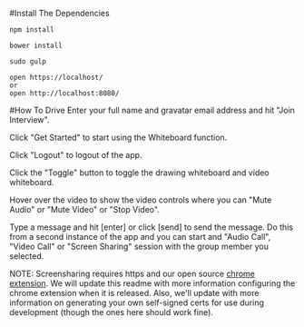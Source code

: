 #Install The Dependencies

```
npm install

bower install

sudo gulp

open https://localhost/
or
open http://localhost:8080/
```

#How To Drive
Enter your full name and gravatar email address and hit "Join Interview".

Click "Get Started" to start using the Whiteboard function.

Click "Logout" to logout of the app.

Click the "Toggle" button to toggle the drawing whiteboard and video whiteboard.

Hover over the video to show the video controls where you can "Mute Audio" or "Mute Video" or "Stop Video".

Type a message and hit [enter] or click [send] to send the message. Do this from a second instance of the app and you can start and "Audio Call", "Video Call" or "Screen Sharing" session with the group member you selected.

NOTE: Screensharing requires https and our open source [chrome extension](https://github.com/respoke/respoke-chrome-extension). We will update this readme with more information configuring the chrome extension when it is released. Also, we'll update with more information on generating your own self-signed certs for use during development (though the ones here should work fine).